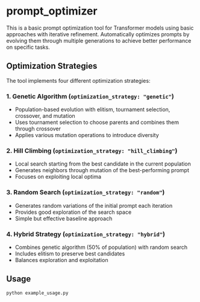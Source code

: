 # prompt_optimizer

This is a basic prompt optimization tool for Transformer models using basic approaches with iterative refinement. Automatically optimizes prompts by evolving them through multiple generations to achieve better performance on specific tasks.

## Optimization Strategies

The tool implements four different optimization strategies:

### 1. **Genetic Algorithm** (`optimization_strategy: "genetic"`)
- Population-based evolution with elitism, tournament selection, crossover, and mutation
- Uses tournament selection to choose parents and combines them through crossover
- Applies various mutation operations to introduce diversity

### 2. **Hill Climbing** (`optimization_strategy: "hill_climbing"`)
- Local search starting from the best candidate in the current population
- Generates neighbors through mutation of the best-performing prompt
- Focuses on exploiting local optima

### 3. **Random Search** (`optimization_strategy: "random"`)
- Generates random variations of the initial prompt each iteration
- Provides good exploration of the search space
- Simple but effective baseline approach

### 4. **Hybrid Strategy** (`optimization_strategy: "hybrid"`)
- Combines genetic algorithm (50% of population) with random search
- Includes elitism to preserve best candidates
- Balances exploration and exploitation

## Usage

```bash
python example_usage.py
```

